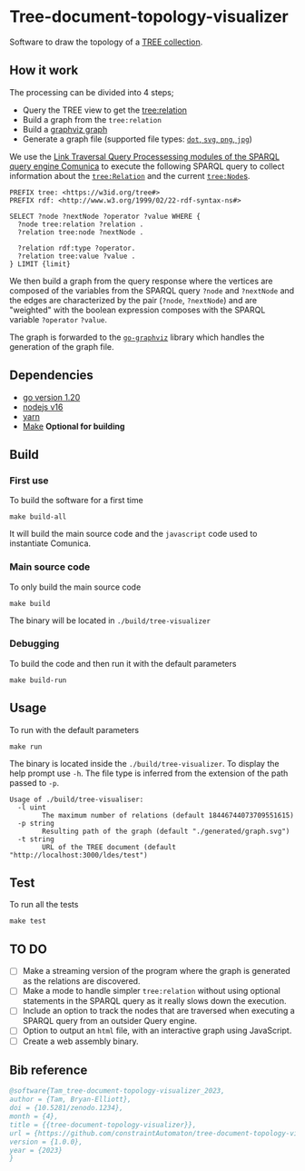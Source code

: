 # Tree-document-topology-visualizer

Software to draw the topology of a [TREE collection](https://treecg.github.io/specification/).

## How it work
The processing can be divided into 4 steps;
- Query the TREE view to get the [tree:relation](https://treecg.github.io/specification/#Relation)
- Build a graph from the `tree:relation`
- Build a [graphviz graph](https://graphviz.org/)
- Generate a graph file (supported file types: [`dot`, `svg`, `png`, `jpg`](https://github.com/goccy/go-graphviz))

We use the [Link Traversal Query Processessing modules of the SPARQL query engine Comunica](https://github.com/comunica/comunica-feature-link-traversal)
to execute the following SPARQL query to collect information about the [`tree:Relation`](https://treecg.github.io/specification/#Node)
  and the current [`tree:Node`s](https://treecg.github.io/specification/#Relation).

```sparql
PREFIX tree: <https://w3id.org/tree#>
PREFIX rdf: <http://www.w3.org/1999/02/22-rdf-syntax-ns#>

SELECT ?node ?nextNode ?operator ?value WHERE {
  ?node tree:relation ?relation .
  ?relation tree:node ?nextNode .
  
  ?relation rdf:type ?operator.
  ?relation tree:value ?value .
} LIMIT {limit}
```
We then build a graph from the query response where the vertices are composed of the variables from the SPARQL query `?node` and `?nextNode` and the edges are characterized by the pair (`?node`, `?nextNode`) and are "weighted" with the boolean expression composes with the SPARQL variable `?operator` `?value`.


The graph is forwarded to the [`go-graphviz`](https://github.com/goccy/go-graphviz) library which handles the generation of the graph file.


## Dependencies
- [go version 1.20](https://go.dev/dl/)
- [nodejs v16](https://nodejs.org/en)
- [yarn](https://yarnpkg.com/getting-started/install/)
- [Make](https://www.gnu.org/software/make/) __Optional for building__



## Build


### First use
To build the software for a first time


`make build-all`


It will build the main source code and the `javascript` code used to instantiate Comunica.


### Main source code


To only build the main source code


`make build`


The binary will be located in `./build/tree-visualizer`


### Debugging


To build the code and then run it with the default parameters


`make build-run`


## Usage


To run with the default parameters

`make run`

The binary is located inside the `./build/tree-visualizer`.
To display the help prompt use `-h`.
The file type is inferred from the extension of the path passed to `-p`.


```
Usage of ./build/tree-visualiser:
  -l uint
        The maximum number of relations (default 18446744073709551615)
  -p string
        Resulting path of the graph (default "./generated/graph.svg")
  -t string
        URL of the TREE document (default "http://localhost:3000/ldes/test")
```
## Test
To run all the tests

`make test`

## TO DO


- [ ] Make a streaming version of the program where the graph is generated as the relations are discovered.
- [ ] Make a mode to handle simpler `tree:relation` without using optional statements in the SPARQL query as it really slows down the execution.
- [ ] Include an option to track the nodes that are traversed when executing a SPARQL query from an outsider Query engine.
- [ ] Option to output an `html` file, with an interactive graph using JavaScript.
- [ ] Create a web assembly binary.

## Bib reference

```bib
@software{Tam_tree-document-topology-visualizer_2023,
author = {Tam, Bryan-Elliott},
doi = {10.5281/zenodo.1234},
month = {4},
title = {{tree-document-topology-visualizer}},
url = {https://github.com/constraintAutomaton/tree-document-topology-visualizer},
version = {1.0.0},
year = {2023}
}
```
